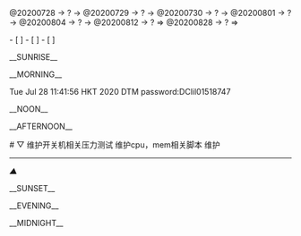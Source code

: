 <link rel="stylesheet"  type="text/css" href="s-activity.css"/>
<p class="todo">@20200728 → ? → @20200729 → ? → @20200730 → ? → @20200801 → ? → @20200804 → ? → @20200812 → ? ⇒ @20200828 → ? ⇒ </p>
- [ ]  
- [ ]  
- [ ]  

<p class="tb">__SUNRISE__</p>
<p class="tb">__MORNING__</p>
<p class="ac">Tue Jul 28 11:41:56 HKT 2020 DTM password:DClil01518747</p>
<p class="tb">__NOON__</p>
<p class="tb">__AFTERNOON__</p>
# ▽  
维护开关机相关压力测试
维护cpu，mem相关脚本
维护

- - -
_▲_
<p class="tb">__SUNSET__</p>
<p class="tb">__EVENING__</p>
<p class="tb">__MIDNIGHT__</p>

